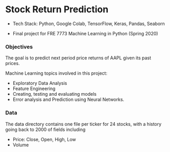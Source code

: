 # Stock Return Prediction
- Tech Stack: Python, Google Colab, TensorFlow, Keras, Pandas, Seaborn

- Final project for FRE 7773 Machine Learning in Python (Spring 2020)

### Objectives
The goal is to predict next period price returns of AAPL given its past prices.

Machine Learning topics involved in this project:

- Exploratory Data Analysis
- Feature Engineering
- Creating, testing and evaluating models
- Error analysis and Prediction using Neural Networks.

### Data 
The data directory contains one file per ticker for 24 stocks, with a history going back to 2000 of fields including

- Price: Close, Open, High, Low
- Volume

